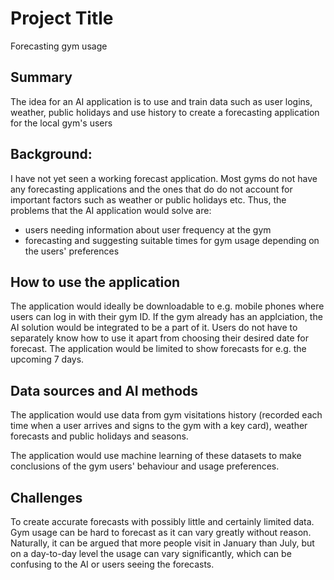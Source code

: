 # Project Title

Forecasting gym usage


## Summary
The idea for an AI application is to use and train data such as user logins, weather, public holidays and use history to create a forecasting application for the local gym's users

## Background:
I have not yet seen a working forecast application. Most gyms do not have any forecasting applications and the ones that do do not account for important factors such as weather or public holidays etc. Thus, the problems that the AI application would solve are:

* users needing information about user frequency at the gym
* forecasting and suggesting suitable times for gym usage depending on the users' preferences

## How to use the application
The application would ideally be downloadable to e.g. mobile phones where users can log in with their gym ID. If the gym already has an applciation, the AI solution would be integrated to be a part of it. Users do not have to separately know how to use it apart from choosing their desired date for forecast. The application would be limited to show forecasts for e.g. the upcoming 7 days.

## Data sources and AI methods
The application would use data from gym visitations history (recorded each time when a user arrives and signs to the gym with a key card), weather forecasts and public holidays and seasons.

The application would use machine learning of these datasets to make conclusions of the gym users' behaviour and usage preferences.

## Challenges
To create accurate forecasts with possibly little and certainly limited data. Gym usage can be hard to forecast as it can vary greatly without reason. Naturally, it can be argued that more people visit in January than July, but on a day-to-day level the usage can vary significantly, which can be confusing to the AI or users seeing the forecasts.
